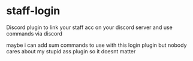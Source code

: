 # staff-login
Discord plugin to link your staff acc on your discord server and use commands via discord


maybe i can add sum commands to use with this login plugin but nobody cares about my stupid ass plugin so it doesnt matter
